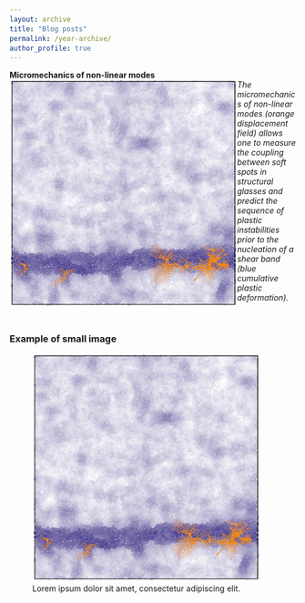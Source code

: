 ```yaml
---
layout: archive
title: "Blog posts"
permalink: /year-archive/
author_profile: true
---
```


**Micromechanics of non-linear modes**
<br/>
<img src="/images/micromeca_non_linear_modes-min.png" width="400" height="400" align="left"/>
<em>The micromechanics of non-linear modes (orange displacement field) allows one to measure the coupling between soft spots in structural glasses and predict the sequence of plastic instabilities prior to the nucleation of a shear band (blue cumulative plastic deformation).</em>
<br/>

<br/>

<h3>Example of small image</h3>
<figure class="figure">
  <img src="/images/micromeca_non_linear_modes-min.png" width="400" height="400" alt="">
  <figcaption class="figcaption">Lorem ipsum dolor sit amet, consectetur adipiscing elit.</figcaption>
</figure>


<!-- **Local yield stress after shear banding**
<br/>
<img src="/images/strain_expansion-min.png" width="400" height="400" align="left"/>
Local yield stress map extracted from an analytical nonlinear strain expansion inside spherical cavities that are deformed within a rigid matrix. Blue spots correspond to small stress activations marking the presence of permanent localization.
<br />

**Tensorial plastic indicator**
<br/>
<img src="/images/pairwise_product-min.png" width="400" height="400" align="left"/>
Local product between the first and second derivative of the potential energy with respect to the strain for a simple shear deformation. Blue and red regions will destabilize and stabilize, respectively.
<br clear="left"/>

 -->
